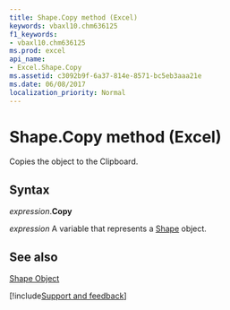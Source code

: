 ```yaml
---
title: Shape.Copy method (Excel)
keywords: vbaxl10.chm636125
f1_keywords:
- vbaxl10.chm636125
ms.prod: excel
api_name:
- Excel.Shape.Copy
ms.assetid: c3092b9f-6a37-814e-8571-bc5eb3aaa21e
ms.date: 06/08/2017
localization_priority: Normal
---
```



# Shape.Copy method (Excel)

Copies the object to the Clipboard.


## Syntax

_expression_.**Copy**

_expression_ A variable that represents a [Shape](Excel.Shape.md) object.


## See also


[Shape Object](Excel.Shape.md)

[!include[Support and feedback](~/includes/feedback-boilerplate.md)]